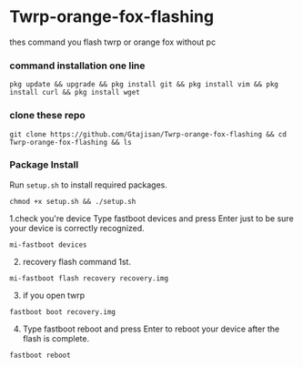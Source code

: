 # Twrp-orange-fox-flashing
thes command you flash twrp or orange fox without pc
### command installation one line 
```
pkg update && upgrade && pkg install git && pkg install vim && pkg install curl && pkg install wget
```
### clone these repo
```
git clone https://github.com/Gtajisan/Twrp-orange-fox-flashing && cd Twrp-orange-fox-flashing && ls
```
### Package Install
Run `setup.sh` to install required packages.
```
chmod +x setup.sh && ./setup.sh
```

1.check you're device 
Type fastboot devices and press Enter just to be sure your device is correctly recognized.
```
mi-fastboot devices
```
2. recovery flash command 1st.
```
mi-fastboot flash recovery recovery.img
```
3. if you open twrp
```
fastboot boot recovery.img
```
4. Type fastboot reboot and press Enter to reboot your device after the flash is complete.
```
fastboot reboot
```

